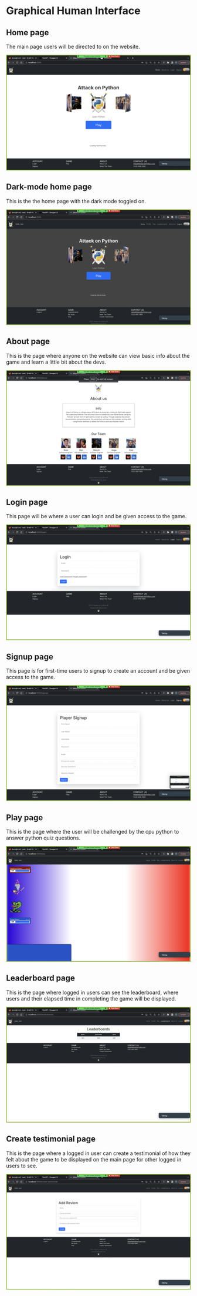 # Graphical Human Interface

## Home page

The main page users will be directed to on the website.

![Img](/images/home-page.png)

## Dark-mode home page

This is the the home page with the dark mode toggled on.

![Img](/images/dark-mode.png)

## About page

This is the page where anyone on the website can view basic info about the game and learn a little bit about the devs.

![Img](/images/about-page.png)

## Login page

This page will be where a user can login and be given access to the game.

![Img](/images/login-page.png)

## Signup page

This page is for first-time users to signup to create an account and be given access to the game.

![Img](/images/signup-page.png)

## Play page

This is the page where the user will be challenged by the cpu python to answer python quiz questions.

![Img](/images/play-page.png)

## Leaderboard page

This is the page where logged in users can see the leaderboard, where users and their elapsed time in completing the game will be displayed.

![Img](/images/leaderboard-page.png)

## Create testimonial page

This is the page where a logged in user can create a testimonial of how they felt about the game to be displayed on the main page for other logged in users to see.

![Img](/images/review-page.png)
